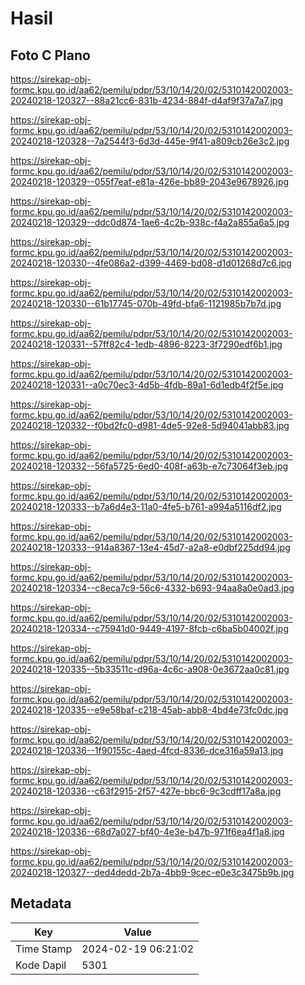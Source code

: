 # Hasil

## Foto C Plano

https://sirekap-obj-formc.kpu.go.id/aa62/pemilu/pdpr/53/10/14/20/02/5310142002003-20240218-120327--88a21cc6-831b-4234-884f-d4af9f37a7a7.jpg

https://sirekap-obj-formc.kpu.go.id/aa62/pemilu/pdpr/53/10/14/20/02/5310142002003-20240218-120328--7a2544f3-6d3d-445e-9f41-a809cb26e3c2.jpg

https://sirekap-obj-formc.kpu.go.id/aa62/pemilu/pdpr/53/10/14/20/02/5310142002003-20240218-120329--055f7eaf-e81a-426e-bb89-2043e9678926.jpg

https://sirekap-obj-formc.kpu.go.id/aa62/pemilu/pdpr/53/10/14/20/02/5310142002003-20240218-120329--ddc0d874-1ae6-4c2b-938c-f4a2a855a6a5.jpg

https://sirekap-obj-formc.kpu.go.id/aa62/pemilu/pdpr/53/10/14/20/02/5310142002003-20240218-120330--4fe086a2-d399-4469-bd08-d1d01268d7c6.jpg

https://sirekap-obj-formc.kpu.go.id/aa62/pemilu/pdpr/53/10/14/20/02/5310142002003-20240218-120330--61b17745-070b-49fd-bfa6-1121985b7b7d.jpg

https://sirekap-obj-formc.kpu.go.id/aa62/pemilu/pdpr/53/10/14/20/02/5310142002003-20240218-120331--57ff82c4-1edb-4896-8223-3f7290edf6b1.jpg

https://sirekap-obj-formc.kpu.go.id/aa62/pemilu/pdpr/53/10/14/20/02/5310142002003-20240218-120331--a0c70ec3-4d5b-4fdb-89a1-6d1edb4f2f5e.jpg

https://sirekap-obj-formc.kpu.go.id/aa62/pemilu/pdpr/53/10/14/20/02/5310142002003-20240218-120332--f0bd2fc0-d981-4de5-92e8-5d94041abb83.jpg

https://sirekap-obj-formc.kpu.go.id/aa62/pemilu/pdpr/53/10/14/20/02/5310142002003-20240218-120332--56fa5725-6ed0-408f-a63b-e7c73064f3eb.jpg

https://sirekap-obj-formc.kpu.go.id/aa62/pemilu/pdpr/53/10/14/20/02/5310142002003-20240218-120333--b7a6d4e3-11a0-4fe5-b761-a994a5116df2.jpg

https://sirekap-obj-formc.kpu.go.id/aa62/pemilu/pdpr/53/10/14/20/02/5310142002003-20240218-120333--914a8367-13e4-45d7-a2a8-e0dbf225dd94.jpg

https://sirekap-obj-formc.kpu.go.id/aa62/pemilu/pdpr/53/10/14/20/02/5310142002003-20240218-120334--c8eca7c9-56c6-4332-b693-94aa8a0e0ad3.jpg

https://sirekap-obj-formc.kpu.go.id/aa62/pemilu/pdpr/53/10/14/20/02/5310142002003-20240218-120334--c75941d0-9449-4197-8fcb-c6ba5b04002f.jpg

https://sirekap-obj-formc.kpu.go.id/aa62/pemilu/pdpr/53/10/14/20/02/5310142002003-20240218-120335--5b33511c-d96a-4c6c-a908-0e3672aa0c81.jpg

https://sirekap-obj-formc.kpu.go.id/aa62/pemilu/pdpr/53/10/14/20/02/5310142002003-20240218-120335--e9e58baf-c218-45ab-abb8-4bd4e73fc0dc.jpg

https://sirekap-obj-formc.kpu.go.id/aa62/pemilu/pdpr/53/10/14/20/02/5310142002003-20240218-120336--1f90155c-4aed-4fcd-8336-dce316a59a13.jpg

https://sirekap-obj-formc.kpu.go.id/aa62/pemilu/pdpr/53/10/14/20/02/5310142002003-20240218-120336--c63f2915-2f57-427e-bbc6-9c3cdff17a8a.jpg

https://sirekap-obj-formc.kpu.go.id/aa62/pemilu/pdpr/53/10/14/20/02/5310142002003-20240218-120336--68d7a027-bf40-4e3e-b47b-971f6ea4f1a8.jpg

https://sirekap-obj-formc.kpu.go.id/aa62/pemilu/pdpr/53/10/14/20/02/5310142002003-20240218-120327--ded4dedd-2b7a-4bb9-9cec-e0e3c3475b9b.jpg


## Metadata

| Key        | Value               |
| ---------- | ------------------- |
| Time Stamp | 2024-02-19 06:21:02 |
| Kode Dapil | 5301                |




